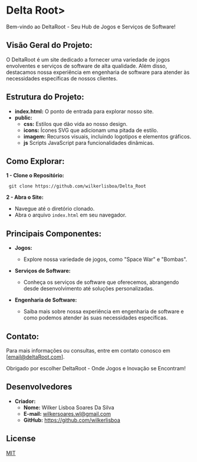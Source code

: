 
# Delta Root>

Bem-vindo ao DeltaRoot - Seu Hub de Jogos e Serviços de Software!

## Visão Geral do Projeto:
O DeltaRoot é um site dedicado a fornecer uma variedade de jogos envolventes e serviços de software de alta qualidade. Além disso, destacamos nossa experiência em engenharia de software para atender às necessidades específicas de nossos clientes.

## Estrutura do Projeto:
 * **index.html:** O ponto de entrada para explorar nosso site.
 * **public:**
    *  **css:** Estilos que dão vida ao nosso design.
    * **icons:** Ícones SVG que adicionam uma pitada de estilo.
    * **imagem:** Recursos visuais, incluindo logotipos e elementos gráficos.
    * **js**  Scripts JavaScript para funcionalidades dinâmicas.

## Como Explorar:

**1 - Clone o Repositório:**
    
     git clone https://github.com/wilkerlisboa/Delta_Root
    
**2 - Abra o Site:**

* Navegue até o diretório clonado.
* Abra o arquivo `index.html` em seu navegador.

## Principais Componentes:
* **Jogos:** 

    * Explore nossa variedade de jogos, como "Space War" e "Bombas".

* **Serviços de Software:**

    * Conheça os serviços de software que oferecemos, abrangendo desde desenvolvimento até soluções personalizadas.

* **Engenharia de Software:**

    * Saiba mais sobre nossa experiência em engenharia de software e como podemos atender às suas necessidades específicas.

## Contato:
Para mais informações ou consultas, entre em contato conosco em [email@deltaRoot.com].

Obrigado por escolher DeltaRoot - Onde Jogos e Inovação se Encontram!

## Desenvolvedores
* **Criador:**
    * **Nome:** Wilker Lisboa Soares Da Silva
    * **E-mail:** wilkersoares.wl@gmail.com
    * **GitHub:** https://github.com/wilkerlisboa
    
## License

[MIT](https://github.com/wilkerlisboa/Delta_Root?tab=MIT-1-ov-file)

